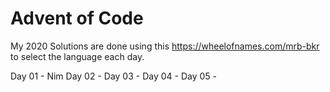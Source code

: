 # Advent of Code

My 2020 Solutions are done using this https://wheelofnames.com/mrb-bkr to select the language each day.

Day 01 - Nim
Day 02 - 
Day 03 - 
Day 04 - 
Day 05 - 
